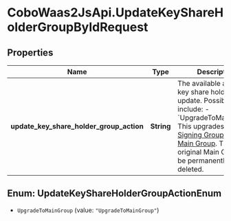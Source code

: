 # CoboWaas2JsApi.UpdateKeyShareHolderGroupByIdRequest

## Properties

Name | Type | Description | Notes
------------ | ------------- | ------------- | -------------
**update_key_share_holder_group_action** | **String** | The available actions of key share holder group update. Possible values include: - &#x60;UpgradeToMainGroup&#x60;: This upgrades an active [Signing Group](https://manuals.cobo.com/en/portal/mpc-wallets/ocw/create-key-share-groups) to the [Main Group](https://manuals.cobo.com/en/portal/mpc-wallets/ocw/create-key-share-groups). The original Main Group will be permanently deleted.  | 



## Enum: UpdateKeyShareHolderGroupActionEnum


* `UpgradeToMainGroup` (value: `"UpgradeToMainGroup"`)




